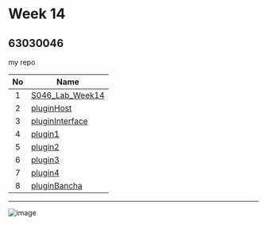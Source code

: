 # Week 14

## 63030046

my repo

| No | Name |
|:-:|-----|
|1|[S046_Lab_Week14](https://github.com/bancha96/S046_Lab_Week14)|
|2|[pluginHost](https://github.com/bancha96/pluginHost)|
|3|[pluginInterface](https://github.com/bancha96/pluginInterface)|
|4|[plugin1](https://github.com/bancha96/plugin1)|
|5|[plugin2](https://github.com/bancha96/plugin2)|
|6|[plugin3](https://github.com/bancha96/plugin3)|
|7|[plugin4](https://github.com/bancha96/plugin4)|
|8|[pluginBancha](https://github.com/bancha96/plugin-bancha)|

-----------------------------------

![image](https://user-images.githubusercontent.com/91675464/144719447-0eaa4397-3fa7-4238-ae40-2ff55d5c2c25.png)
